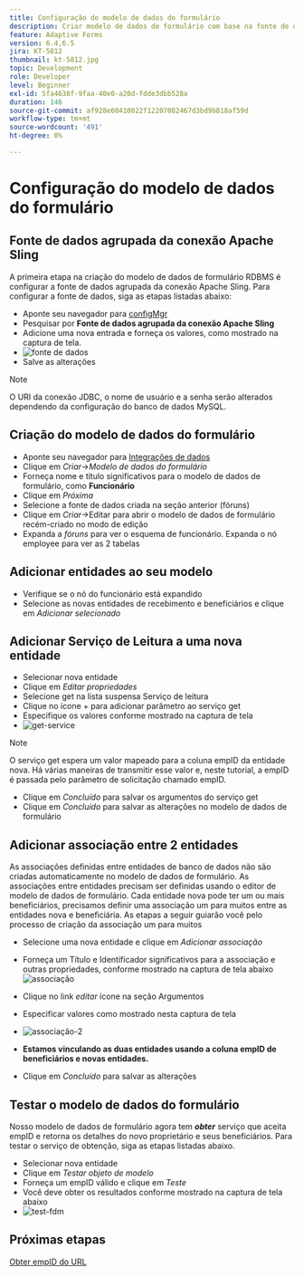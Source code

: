 ```yaml
---
title: Configuração do modelo de dados do formulário
description: Criar modelo de dados de formulário com base na fonte de dados RDBMS
feature: Adaptive Forms
version: 6.4,6.5
jira: KT-5812
thumbnail: kt-5812.jpg
topic: Development
role: Developer
level: Beginner
exl-id: 5fa4638f-9faa-40e0-a20d-fdde3dbb528a
duration: 146
source-git-commit: af928e60410022f12207082467d3bd9b818af59d
workflow-type: tm+mt
source-wordcount: '491'
ht-degree: 0%

---
```


# Configuração do modelo de dados do formulário

## Fonte de dados agrupada da conexão Apache Sling

A primeira etapa na criação do modelo de dados de formulário RDBMS é configurar a fonte de dados agrupada da conexão Apache Sling. Para configurar a fonte de dados, siga as etapas listadas abaixo:

* Aponte seu navegador para [configMgr](http://localhost:4502/system/console/configMgr)
* Pesquisar por **Fonte de dados agrupada da conexão Apache Sling**
* Adicione uma nova entrada e forneça os valores, como mostrado na captura de tela.
* ![fonte de dados](assets/data-source.png)
* Salve as alterações

>[!NOTE]
>O URI da conexão JDBC, o nome de usuário e a senha serão alterados dependendo da configuração do banco de dados MySQL.


## Criação do modelo de dados do formulário

* Aponte seu navegador para [Integrações de dados](http://localhost:4502/aem/forms.html/content/dam/formsanddocuments-fdm)
* Clique em _Criar_->_Modelo de dados do formulário_
* Forneça nome e título significativos para o modelo de dados de formulário, como **Funcionário**
* Clique em _Próxima_
* Selecione a fonte de dados criada na seção anterior (fóruns)
* Clique em _Criar_->Editar para abrir o modelo de dados de formulário recém-criado no modo de edição
* Expanda a _fóruns_ para ver o esquema de funcionário. Expanda o nó employee para ver as 2 tabelas

## Adicionar entidades ao seu modelo

* Verifique se o nó do funcionário está expandido
* Selecione as novas entidades de recebimento e beneficiários e clique em _Adicionar selecionado_

## Adicionar Serviço de Leitura a uma nova entidade

* Selecionar nova entidade
* Clique em _Editar propriedades_
* Selecione get na lista suspensa Serviço de leitura
* Clique no ícone + para adicionar parâmetro ao serviço get
* Especifique os valores conforme mostrado na captura de tela
* ![get-service](assets/get-service.png)
>[!NOTE]
> O serviço get espera um valor mapeado para a coluna empID da entidade nova. Há várias maneiras de transmitir esse valor e, neste tutorial, a empID é passada pelo parâmetro de solicitação chamado empID.
* Clique em _Concluído_ para salvar os argumentos do serviço get
* Clique em _Concluído_ para salvar as alterações no modelo de dados de formulário

## Adicionar associação entre 2 entidades

As associações definidas entre entidades de banco de dados não são criadas automaticamente no modelo de dados de formulário. As associações entre entidades precisam ser definidas usando o editor de modelo de dados de formulário. Cada entidade nova pode ter um ou mais beneficiários, precisamos definir uma associação um para muitos entre as entidades nova e beneficiária.
As etapas a seguir guiarão você pelo processo de criação da associação um para muitos

* Selecione uma nova entidade e clique em _Adicionar associação_
* Forneça um Título e Identificador significativos para a associação e outras propriedades, conforme mostrado na captura de tela abaixo
  ![associação](assets/association-entities-1.png)

* Clique no link _editar_ ícone na seção Argumentos

* Especificar valores como mostrado nesta captura de tela
* ![associação-2](assets/association-entities.png)
* **Estamos vinculando as duas entidades usando a coluna empID de beneficiários e novas entidades.**
* Clique em _Concluído_ para salvar as alterações

## Testar o modelo de dados do formulário

Nosso modelo de dados de formulário agora tem **_obter_** serviço que aceita empID e retorna os detalhes do novo proprietário e seus beneficiários. Para testar o serviço de obtenção, siga as etapas listadas abaixo.

* Selecionar nova entidade
* Clique em _Testar objeto de modelo_
* Forneça um empID válido e clique em _Teste_
* Você deve obter os resultados conforme mostrado na captura de tela abaixo
* ![test-fdm](assets/test-form-data-model.png)

## Próximas etapas

[Obter empID do URL](./get-request-parameter.md)